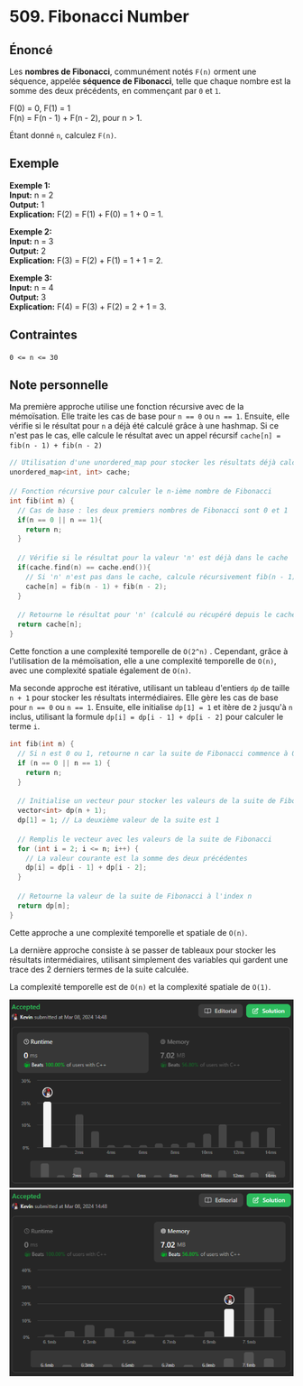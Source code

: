 # 509. Fibonacci Number

## Énoncé

Les **nombres de Fibonacci**, communément notés `F(n)` orment une séquence, appelée **séquence de Fibonacci**, telle que chaque nombre est la somme des deux précédents, en commençant par `0` et `1`.

F(0) = 0, F(1) = 1  
F(n) = F(n - 1) + F(n - 2), pour n > 1.

Étant donné `n`, calculez `F(n)`.

## Exemple

**Exemple 1:**  
**Input:** n = 2  
**Output:** 1  
**Explication:** F(2) = F(1) + F(0) = 1 + 0 = 1.

**Exemple 2:**  
**Input:** n = 3  
**Output:** 2  
**Explication:** F(3) = F(2) + F(1) = 1 + 1 = 2.

**Exemple 3:**  
**Input:** n = 4  
**Output:** 3  
**Explication:** F(4) = F(3) + F(2) = 2 + 1 = 3.

## Contraintes

`0 <= n <= 30`

## Note personnelle

Ma première approche utilise une fonction récursive avec de la mémoïsation. Elle traite les cas de base pour `n == 0` ou `n == 1`. Ensuite, elle vérifie si le résultat pour `n` a déjà été calculé grâce à une hashmap. Si ce n'est pas le cas, elle calcule le résultat avec un appel récursif `cache[n] = fib(n - 1) + fib(n - 2)`

```cpp
// Utilisation d'une unordered_map pour stocker les résultats déjà calculés de la suite de Fibonacci
unordered_map<int, int> cache;

// Fonction récursive pour calculer le n-ième nombre de Fibonacci
int fib(int n) {
  // Cas de base : les deux premiers nombres de Fibonacci sont 0 et 1
  if(n == 0 || n == 1){
    return n;
  }

  // Vérifie si le résultat pour la valeur 'n' est déjà dans le cache
  if(cache.find(n) == cache.end()){
    // Si 'n' n'est pas dans le cache, calcule récursivement fib(n - 1) + fib(n - 2)
    cache[n] = fib(n - 1) + fib(n - 2);
  }

  // Retourne le résultat pour 'n' (calculé ou récupéré depuis le cache)
  return cache[n];
}
```

Cette fonction a une complexité temporelle de `O(2^n)` . Cependant, grâce à l'utilisation de la mémoïsation, elle a une complexité temporelle de `O(n)`, avec une complexité spatiale également de `O(n)`.

Ma seconde approche est itérative, utilisant un tableau d'entiers `dp` de taille `n + 1` pour stocker les résultats intermédiaires.
Elle gère les cas de base pour `n == 0` ou `n == 1`. Ensuite, elle initialise `dp[1] = 1` et itère de `2` jusqu'à `n` inclus, utilisant la formule `dp[i] = dp[i - 1] + dp[i - 2]` pour calculer le terme `i`.

```cpp
int fib(int n) {
  // Si n est 0 ou 1, retourne n car la suite de Fibonacci commence à 0, 1, ...
  if (n == 0 || n == 1) {
    return n;
  }

  // Initialise un vecteur pour stocker les valeurs de la suite de Fibonacci jusqu'à n
  vector<int> dp(n + 1);
  dp[1] = 1; // La deuxième valeur de la suite est 1

  // Remplis le vecteur avec les valeurs de la suite de Fibonacci
  for (int i = 2; i <= n; i++) {
    // La valeur courante est la somme des deux précédentes
    dp[i] = dp[i - 1] + dp[i - 2];
  }

  // Retourne la valeur de la suite de Fibonacci à l'index n
  return dp[n];
}
```

Cette approche a une complexité temporelle et spatiale de `O(n)`.

La dernière approche consiste à se passer de tableaux pour stocker les résultats intermédiaires, utilisant simplement des variables qui gardent une trace des 2 derniers termes de la suite calculée.

La complexité temporelle est de `O(n)` et la complexité spatiale de `O(1)`.

<img src="../imgs/0509-runtime.png"/>
<img src="../imgs/0509-memory.png"/>
